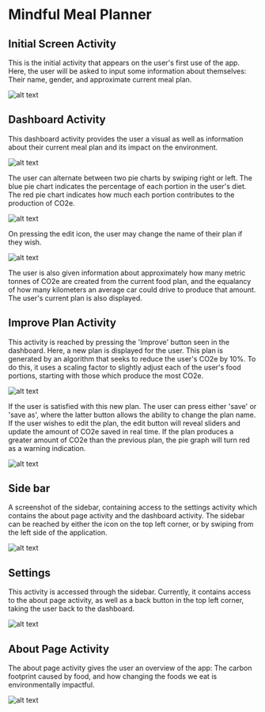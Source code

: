 # Mindful Meal Planner 

## Initial Screen Activity
This is the initial activity that appears on the user's first use of the app. Here, the user will be asked to input some information about themselves: Their name, gender, and approximate current meal plan.


![alt text](ReadmePic/initScreen.PNG)


## Dashboard Activity
This dashboard activity provides the user a visual as well as information about their current meal plan and its impact on the environment.


![alt text](ReadmePic/dashboard.PNG)


The user can alternate between two pie charts by swiping right or left. The blue pie chart indicates the percentage of each portion in the user's diet. The red pie chart indicates how much each portion contributes to the production of CO2e.


![alt text](ReadmePic/dashboardSwipeLeft.PNG)

On pressing the edit icon, the user may change the name of their plan if they wish.


![alt text](ReadmePic/changeNamedashboard.PNG)


 
The user is also given information about approximately how many metric tonnes of CO2e are created from the current food plan, and the equalancy of how many kilometers an average car could drive to produce that amount.
The user's current plan is also displayed. 

## Improve Plan Activity
This activity is reached by pressing the 'Improve' button seen in the dashboard. Here, a new plan is displayed for the user. This plan is generated by an algorithm that seeks to reduce the user's CO2e by 10%. To do this, it uses a scaling factor to slightly adjust each of the user's food portions, starting with those which produce the most CO2e.

![alt text](ReadmePic/improveActivity.PNG)

If the user is satisfied with this new plan. The user can press either 'save' or 'save as', where the latter button allows the ability to change the plan name.
If the user wishes to edit the plan, the edit button will reveal sliders and update the amount of CO2e saved in real time. If the plan produces a greater amount of CO2e than the previous plan, the pie graph will turn red as a warning indication.

![alt text](ReadmePic/editImprovePlan.PNG)



## Side bar
A screenshot of the sidebar, containing access to the settings activity which contains the about page activity and the dashboard activity. The sidebar can be reached by either the icon on the top left corner, or by swiping from the left side of the application.


![alt text](ReadmePic/sidebar.PNG)


## Settings 
This activity is accessed through the sidebar. Currently, it contains access to the about page activity, as well as a back button in the top left corner, taking the user back to the dashboard.


![alt text](ReadmePic/settings.PNG)


## About Page Activity
The about page activity gives the user an overview of the app: The carbon footprint caused by food, and how changing the foods we eat is environmentally impactful.


![alt text](ReadmePic/aboutActivity.PNG)


